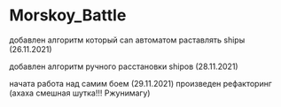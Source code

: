 # Morskoy_Battle
добавлен алгоритм который can автоматом раставлять shipы (26.11.2021)

добавлен алгоритм ручного расстановки shipов (28.11.2021)

начата работа над самим боем (29.11.2021)
произведен рефакторинг (ахаха смешная шутка!!! Ржунимагу)
